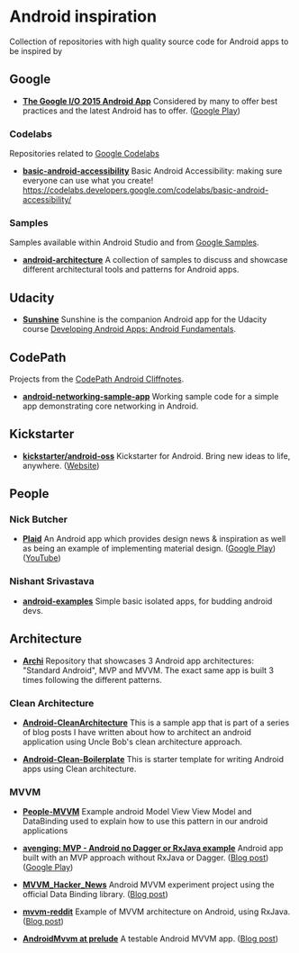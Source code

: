 # Android inspiration
Collection of repositories with high quality source code for Android apps to be inspired by


## Google

- **[The Google I/O 2015 Android App](https://github.com/google/iosched)** 
Considered by many to offer best practices and the latest Android has to offer. 
([Google Play](https://play.google.com/store/apps/details?id=com.google.samples.apps.iosched))

### Codelabs

Repositories related to [Google Codelabs](https://codelabs.developers.google.com/)

- **[basic-android-accessibility](https://github.com/googlecodelabs/basic-android-accessibility)** 
Basic Android Accessibility: making sure everyone can use what you create! https://codelabs.developers.google.com/codelabs/basic-android-accessibility/

### Samples

Samples available within Android Studio and from [Google Samples](https://github.com/googlesamples/).

- **[android-architecture](https://github.com/googlesamples/android-architecture)** 
A collection of samples to discuss and showcase different architectural tools and patterns for Android apps.

## Udacity 

- **[Sunshine](https://github.com/udacity/Sunshine-Version-2)** 
Sunshine is the companion Android app for the Udacity course [Developing Android Apps: Android Fundamentals](https://www.udacity.com/course/ud853).

## CodePath

Projects from the [CodePath Android Cliffnotes](https://github.com/codepath/android_guides/wiki).

- **[android-networking-sample-app](https://github.com/codepath/android-networking-sample-app)**
Working sample code for a simple app demonstrating core networking in Android.

## Kickstarter

- **[kickstarter/android-oss](https://github.com/kickstarter/android-oss)**
Kickstarter for Android. Bring new ideas to life, anywhere. ([Website](https://www.kickstarter.com/mobile))

## People

### Nick Butcher

- **[Plaid](https://github.com/nickbutcher/plaid)** 
An Android app which provides design news & inspiration as well as being an example of implementing material design.
([Google Play](https://play.google.com/store/apps/details?id=io.plaidapp&ah=ZrcFudNw2_tNQJgtSd4aUJbcLpY))
([YouTube](https://www.youtube.com/watch?v=EjTJIDKT72M&feature=youtu.be))


### Nishant Srivastava

- **[android-examples](https://github.com/nisrulz/android-examples)** 
Simple basic isolated apps, for budding android devs.

## Architecture

- **[Archi](https://github.com/ivacf/archi)**
Repository that showcases 3 Android app architectures: "Standard Android", MVP and MVVM. The exact same app is built 3 times following the different patterns.

### Clean Architecture
- **[Android-CleanArchitecture](https://github.com/android10/Android-CleanArchitecture)**
This is a sample app that is part of a series of blog posts I have written about how to architect an android application using Uncle Bob's clean architecture approach.

- **[Android-Clean-Boilerplate](https://github.com/dmilicic/Android-Clean-Boilerplate)**
This is starter template for writing Android apps using Clean architecture.


### MVVM
- **[People-MVVM](https://github.com/erikcaffrey/People-MVVM)**
Example android Model View View Model and DataBinding used to explain how to use this pattern in our android applications 

- **[avenging: MVP - Android no Dagger or RxJava example](https://github.com/JoaquimLey/avenging)**
Android app built with an MVP approach without RxJava or Dagger. ([Blog post](https://android.jlelse.eu/avenging-android-mvp-23461aebe9b5#.c0409rvgl)) ([Google Play](https://play.google.com/store/apps/details?id=com.joaquimley.avenging))

- **[MVVM_Hacker_News](https://github.com/hitherejoe/MVVM_Hacker_News)**
Android MVVM experiment project using the official Data Binding library. ([Blog post](https://labs.ribot.co.uk/approaching-android-with-mvvm-8ceec02d5442#.1lo0jmlkx))

- **[mvvm-reddit](https://github.com/Codevate/mvvm-reddit)**
Example of MVVM architecture on Android, using RxJava. ([Blog post](https://www.codevate.com/blog/13-better-android-software-development-mvvm-with-rxjava))

- **[AndroidMvvm at prelude](https://github.com/hiBrianLee/AndroidMvvm/tree/prelude)**
A testable Android MVVM app. ([Blog post](https://medium.com/@hiBrianLee/writing-testable-android-mvvm-app-prelude-e49f7e6223#.omg7aeods))

